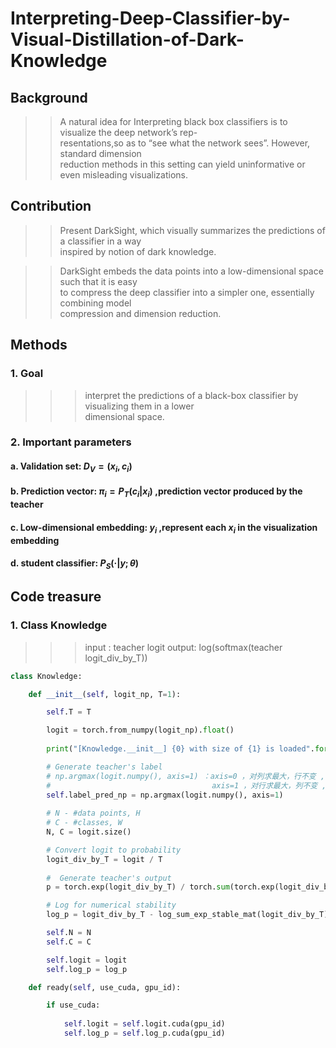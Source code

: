 # Interpreting-Deep-Classifier-by-Visual-Distillation-of-Dark-Knowledge
## Background
>>  A natural idea for Interpreting black box classifiers is to visualize the deep network’s rep-  
>>  resentations,so as to “see what the network sees”.   However, standard dimension   
>>  reduction methods in this setting can yield uninformative or even misleading visualizations.  

##  Contribution
>>  Present DarkSight, which visually summarizes the predictions of a classifier in a way  
>>  inspired by notion of dark knowledge.

>>  DarkSight embeds the data points into a low-dimensional space such that it is easy   
>>  to compress the deep classifier into a simpler one, essentially combining model   
>>  compression and dimension reduction.

##  Methods   
###  1.  Goal   
>>>  interpret the predictions of a black-box classifier by visualizing them in a lower    
>>>  dimensional space.     
###  2.  Important parameters     
####  a.  Validation set: $D_V = {(x_i , c_i )}$   
####  b.  Prediction vector: $π_i = P_T (c_i |x_i )$ ,prediction vector produced by the teacher    
####  c.  Low-dimensional embedding: $y_i$ ,represent each  $x_i$ in the visualization embedding
####  d.  student classifier: $P_S(·|y; θ)$





##  Code treasure
###  1.  Class Knowledge  
>>>  input : teacher logit
>>>  output: log(softmax(teacher logit_div_by_T))

```python
class Knowledge:

    def __init__(self, logit_np, T=1):

        self.T = T

        logit = torch.from_numpy(logit_np).float()
        
        print("[Knowledge.__init__] {0} with size of {1} is loaded".format(type(logit), logit.size()))

        # Generate teacher's label
        # np.argmax(logit.numpy(), axis=1) ：axis=0 ，对列求最大，行不变 , shape = H*1；
        #                                    axis=1 ，对行求最大，列不变 , shape = 1*W；
        self.label_pred_np = np.argmax(logit.numpy(), axis=1)
        
        # N - #data points, H
        # C - #classes, W
        N, C = logit.size()

        # Convert logit to probability
        logit_div_by_T = logit / T
        
        #  Generate teacher's output
        p = torch.exp(logit_div_by_T) / torch.sum(torch.exp(logit_div_by_T), 1).view(N, 1).expand(N,C)

        # Log for numerical stability
        log_p = logit_div_by_T - log_sum_exp_stable_mat(logit_div_by_T)

        self.N = N
        self.C = C

        self.logit = logit
        self.log_p = log_p

    def ready(self, use_cuda, gpu_id):

        if use_cuda:
            
            self.logit = self.logit.cuda(gpu_id)
            self.log_p = self.log_p.cuda(gpu_id)
```
 
